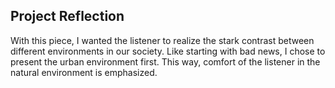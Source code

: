 <h2>Project Reflection</h2>
<p>With this piece, I wanted the listener to realize the stark contrast between different environments in our society. Like starting with bad news, I chose to present the urban environment first. This way, comfort of the listener in the natural environment is emphasized.</p>
